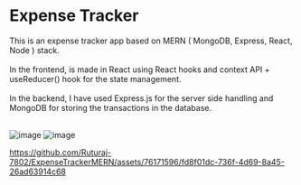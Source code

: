 # Expense Tracker
This is an expense tracker app based on MERN ( MongoDB, Express, React, Node ) stack. <br/><br/>
In the frontend,  is made in React using React hooks and context API + useReducer() hook for the state management. <br/><br/>
In the backend, I have used Express.js for the server side handling and MongoDB for storing the transactions in the database.<br/><br/>
 
![image](https://github.com/Ruturaj-7802/ExpenseTrackerMERN/assets/76171596/90cc07f7-f234-42f8-901f-35ec7cd26cf1)
![image](https://github.com/Ruturaj-7802/ExpenseTrackerMERN/assets/76171596/6596c033-62dc-4d4a-9dd7-2e2bc3f2616d)


https://github.com/Ruturaj-7802/ExpenseTrackerMERN/assets/76171596/fd8f01dc-736f-4d69-8a45-26ad63914c68

